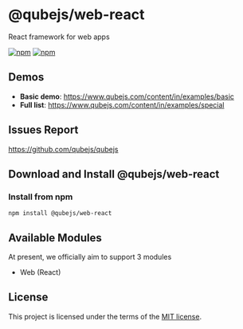 # @qubejs/web-react
React framework for web apps

[![npm](https://img.shields.io/npm/dm/@qubejs/web-react.svg)](https://www.npmjs.com/package/@qubejs/web-react)
[![npm](https://img.shields.io/npm/v/@qubejs/web-react.svg)](https://www.npmjs.com/package/@qubejs/web-react)


## Demos

- **Basic demo**: https://www.qubejs.com/content/in/examples/basic
- **Full list**: https://www.qubejs.com/content/in/examples/special


## Issues Report
https://github.com/qubejs/qubejs

## Download and Install @qubejs/web-react

### Install from npm

```
npm install @qubejs/web-react
```
## Available Modules

At present, we officially aim to support 3 modules

- Web (React)

## License

This project is licensed under the terms of the
[MIT license](/LICENSE).
